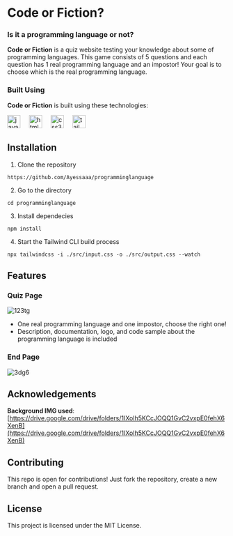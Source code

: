 # Code or Fiction?
### Is it a programming language or not?

**Code or Fiction** is a quiz website testing your knowledge about some of programming languages. This game consists of 5 questions and each question has 1 real programming language and an impostor! Your goal is to choose which is the real programming language.

### Built Using
**Code or Fiction** is built using these technologies:
<div align="left">
  <img src="https://cdn.jsdelivr.net/gh/devicons/devicon/icons/javascript/javascript-original.svg" height="30" alt="javascript logo"  />
  <img width="12" />
  <img src="https://cdn.jsdelivr.net/gh/devicons/devicon/icons/html5/html5-original.svg" height="30" alt="html5 logo"  />
  <img width="12" />
  <img src="https://cdn.jsdelivr.net/gh/devicons/devicon/icons/css3/css3-original.svg" height="30" alt="css3 logo"  />
  <img width="12" />
  <img src="https://www.svgrepo.com/show/374118/tailwind.svg" height="30" alt="tailwind logo"  />
</div>

## Installation 
1. Clone the repository
```
https://github.com/Ayessaaa/programminglanguage
```
2. Go to the directory
```
cd programminglanguage
```
3. Install dependecies
```
npm install
```
4. Start the Tailwind CLI build process
```
npx tailwindcss -i ./src/input.css -o ./src/output.css --watch
```

## Features

### Quiz Page
![123tg](https://github.com/user-attachments/assets/05b8e490-0e83-4b70-9ab2-30ae3f840d6f)

- One real programming language and one impostor, choose the right one!
- Description, documentation, logo, and code sample about the programming language is included

### End Page
![3dg6](https://github.com/user-attachments/assets/dc0473b9-1d54-4e09-80ce-34aa1912adc3)

## Acknowledgements
**Background IMG used**: [https://drive.google.com/drive/folders/1IXoIh5KCcJOQQ1GvC2vxpE0fehX6XenB](https://drive.google.com/drive/folders/1IXoIh5KCcJOQQ1GvC2vxpE0fehX6XenB)

## Contributing
This repo is open for contributions! Just fork the repository, create a new branch and open a pull request.

## License
This project is licensed under the MIT License.
